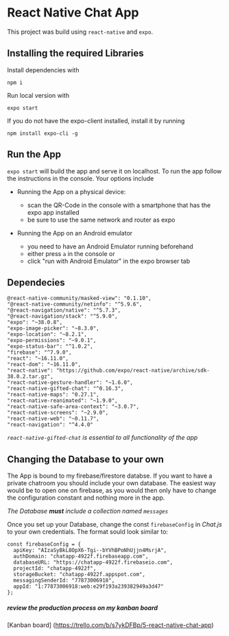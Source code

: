 # React Native Chat App

This project was build using `react-native` and `expo`.

## Installing the required Libraries

Install dependencies with 

`npm i`

Run local version with 

`expo start`

If you do not have the expo-client installed, install it by running 

`npm install expo-cli -g`

## Run the App

`expo start` will build the app and serve it on localhost. To run the app follow the instructions in the console. Your options include

* Running the App on a physical device:
  * scan the QR-Code in the console with a smartphone that has the expo app installed
  * be sure to use the same network and router as expo

* Running the App on an Android emulator
  * you need to have an Android Emulator running beforehand
  * either press `a` in the console or
  * click "run with Android Emulator" in the expo browser tab



## Dependecies
  
    @react-native-community/masked-view": "0.1.10",
    "@react-native-community/netinfo": "^5.9.6",
    "@react-navigation/native": "^5.7.3",
    "@react-navigation/stack": "^5.9.0",
    "expo": "~38.0.8",
    "expo-image-picker": "~8.3.0",
    "expo-location": "~8.2.1",
    "expo-permissions": "~9.0.1",
    "expo-status-bar": "^1.0.2",
    "firebase": "^7.9.0",
    "react": "~16.11.0",
    "react-dom": "~16.11.0",
    "react-native": "https://github.com/expo/react-native/archive/sdk-38.0.2.tar.gz",
    "react-native-gesture-handler": "~1.6.0",
    "react-native-gifted-chat": "^0.16.3",
    "react-native-maps": "0.27.1",
    "react-native-reanimated": "~1.9.0",
    "react-native-safe-area-context": "~3.0.7",
    "react-native-screens": "~2.9.0",
    "react-native-web": "~0.11.7",
    "react-navigation": "^4.4.0"

_`react-native-gifted-chat` is essential to all functionality of the app_



## Changing the Database to your own

The App is bound to my firebase/firestore databse. If you want to have a private chatroom you should include your own database. The easiest way would be to open one on firebase, as you would then only have to change the configuration constant and nothing more in the app. 

_The Database **must** include a collection named `messages`_

Once you set up your Database, change the const `firebaseConfig` in _Chat.js_ to your own credentials. The format sould look similar to:

    const firebaseConfig = {
      apiKey: "AIzaSyBkL8OpX6-Tgi--bYVhBPoNhUjjn4MsrjA",
      authDomain: "chatapp-4922f.firebaseapp.com",
      databaseURL: "https://chatapp-4922f.firebaseio.com",
      projectId: "chatapp-4922f",
      storageBucket: "chatapp-4922f.appspot.com",
      messagingSenderId: "77873006918",
      appId: "1:77873006918:web:e29f193a239382949a3d47"
    };


##### review the production process on my kanban board
[Kanban board] (https://trello.com/b/s7ykDFBp/5-react-native-chat-app)